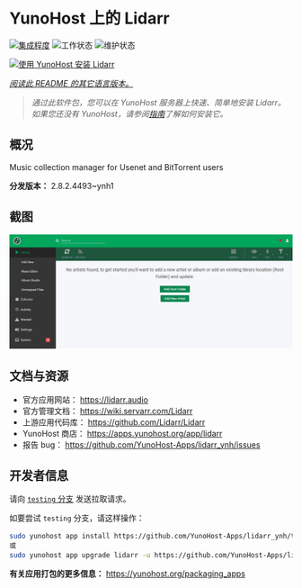<!--
注意：此 README 由 <https://github.com/YunoHost/apps/tree/master/tools/readme_generator> 自动生成
请勿手动编辑。
-->

# YunoHost 上的 Lidarr

[![集成程度](https://apps.yunohost.org/badge/integration/lidarr)](https://ci-apps.yunohost.org/ci/apps/lidarr/)
![工作状态](https://apps.yunohost.org/badge/state/lidarr)
![维护状态](https://apps.yunohost.org/badge/maintained/lidarr)

[![使用 YunoHost 安装 Lidarr](https://install-app.yunohost.org/install-with-yunohost.svg)](https://install-app.yunohost.org/?app=lidarr)

*[阅读此 README 的其它语言版本。](./ALL_README.md)*

> *通过此软件包，您可以在 YunoHost 服务器上快速、简单地安装 Lidarr。*  
> *如果您还没有 YunoHost，请参阅[指南](https://yunohost.org/install)了解如何安装它。*

## 概况

Music collection manager for Usenet and BitTorrent users

**分发版本：** 2.8.2.4493~ynh1

## 截图

![Lidarr 的截图](./doc/screenshots/screenshot.jpg)

## 文档与资源

- 官方应用网站： <https://lidarr.audio>
- 官方管理文档： <https://wiki.servarr.com/Lidarr>
- 上游应用代码库： <https://github.com/Lidarr/Lidarr>
- YunoHost 商店： <https://apps.yunohost.org/app/lidarr>
- 报告 bug： <https://github.com/YunoHost-Apps/lidarr_ynh/issues>

## 开发者信息

请向 [`testing` 分支](https://github.com/YunoHost-Apps/lidarr_ynh/tree/testing) 发送拉取请求。

如要尝试 `testing` 分支，请这样操作：

```bash
sudo yunohost app install https://github.com/YunoHost-Apps/lidarr_ynh/tree/testing --debug
或
sudo yunohost app upgrade lidarr -u https://github.com/YunoHost-Apps/lidarr_ynh/tree/testing --debug
```

**有关应用打包的更多信息：** <https://yunohost.org/packaging_apps>
